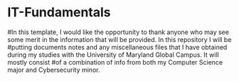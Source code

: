 # IT-Fundamentals

#In this template, I would like the opportunity to thank anyone who may see some merit in the information that will be provided.  In this repository I will be #putting documents notes and any miscellaneous files that I have obtained during my studies with the University of Maryland Global Campus.  It will mostly consist #of a combination of info from both my Computer Science major and Cybersecurity minor.
